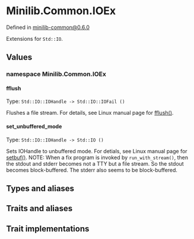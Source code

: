 # Minilib.Common.IOEx

Defined in minilib-common@0.6.0

Extensions for `Std::IO`.

## Values

### namespace Minilib.Common.IOEx

#### fflush

Type: `Std::IO::IOHandle -> Std::IO::IOFail ()`

Flushes a file stream.
For details, see Linux manual page for [fflush()](https://man7.org/linux/man-pages/man3/fflush.3.html).

#### set_unbuffered_mode

Type: `Std::IO::IOHandle -> Std::IO ()`

Sets IOHandle to unbuffered mode.
For detials, see Linux manual page for [setbuf()](https://man7.org/linux/man-pages/man3/setbuf.3.html).
NOTE: When a fix program is invoked by `run_with_stream()`,
      then the stdout and stderr becomes not a TTY but a file stream.
      So the stdout becomes block-buffered. The stderr also seems to be block-buffered.

## Types and aliases

## Traits and aliases

## Trait implementations